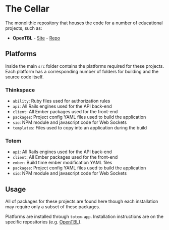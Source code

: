 # The Cellar
The monolithic repository that houses the code for a number of educational projects, such as:
  * **OpenTBL** - [Site](http://www.opentbl.com) - [Repo](https://github.com/sixthedge/opentbl/)

## Platforms
Inside the main `src` folder contains the platforms required for these projects. Each platform has a corresponding number of folders for building and the source code itself.

### Thinkspace
- `ability`: Ruby files used for authorization rules
- `api`: All Rails engines used for the API back-end
- `client`: All Ember packages used for the front-end
- `packages`: Project config YAML files used to build the application
- `sio`: NPM module and javascript code for Web Sockets
- `templates`: Files used to copy into an application during the build

### Totem
- `api`: All Rails engines used for the API back-end
- `client`: All Ember packages used for the front-end
- `ember`: Build time ember modification YAML files
- `packages`: Project config YAML files used to build the application
- `sio`: NPM module and javascript code for Web Sockets

## Usage
All of packages for these projects are found here though each installation may require only a subset of these packages. 

Platforms are installed through `totem-app`.  Installation instructions are on the specific repositories (e.g. [OpenTBL](https://github.com/sixthedge/opentbl/)).
